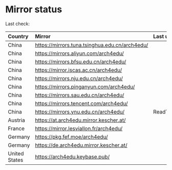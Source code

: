 <script src="./time.js"></script>
# Mirror status
Last check: <script type="text/javascript">localize(1668132507.6613653);</script>

|Country|Mirror|Last update|
|:------|:-----|:----------|
|China|https://mirrors.tuna.tsinghua.edu.cn/arch4edu/|<script type="text/javascript">localize(1668105671);</script>|
|China|https://mirrors.aliyun.com/arch4edu/|<script type="text/javascript">localize(1668062593);</script>|
|China|https://mirrors.bfsu.edu.cn/arch4edu/|<script type="text/javascript">localize(1668105671);</script>|
|China|https://mirror.iscas.ac.cn/arch4edu/|<script type="text/javascript">localize(1668105671);</script>|
|China|https://mirrors.nju.edu.cn/arch4edu/|<script type="text/javascript">localize(1668062593);</script>|
|China|https://mirrors.pinganyun.com/arch4edu/|<script type="text/javascript">localize(1668105671);</script>|
|China|https://mirrors.sau.edu.cn/arch4edu/|<script type="text/javascript">localize(1650446957);</script>|
|China|https://mirrors.tencent.com/arch4edu/|<script type="text/javascript">localize(1668062593);</script>|
|China|https://mirrors.ynu.edu.cn/arch4edu/|ReadTimeout|
|Austria|https://at.arch4edu.mirror.kescher.at/|<script type="text/javascript">localize(1668105671);</script>|
|France|https://mirror.lesviallon.fr/arch4edu/|<script type="text/javascript">localize(1668105671);</script>|
|Germany|https://pkg.fef.moe/arch4edu/|<script type="text/javascript">localize(1668105671);</script>|
|Germany|https://de.arch4edu.mirror.kescher.at/|<script type="text/javascript">localize(1668105671);</script>|
|United States|https://arch4edu.keybase.pub/|<script type="text/javascript">localize(1668062593);</script>|

<script src="./tablefilter/tablefilter.js"></script>
<script src="./table.js"></script>